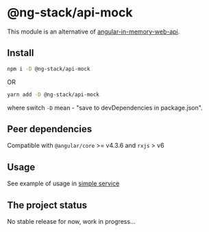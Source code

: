 # @ng-stack/api-mock

This module is an alternative of [angular-in-memory-web-api](https://github.com/angular/in-memory-web-api).

## Install

```bash
npm i -D @ng-stack/api-mock
```

OR

```bash
yarn add -D @ng-stack/api-mock
```

where switch `-D` mean - "save to devDependencies in package.json".

## Peer dependencies

Compatible with `@angular/core` >= v4.3.6 and `rxjs` > v6

## Usage

See example of usage in [simple service](https://github.com/KostyaTretyak/ng-stack/blob/master/src/app/services/api/api-mock/simple.service.ts)

## The project status

No stable release for now, work in progress...
